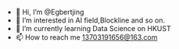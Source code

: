 - 👋 Hi, I’m @Egbertjing
- 👀 I’m interested in AI field,Blockline and so on.
- 🌱 I’m currently learning Data Science on HKUST
- 📫 How to reach me 13703191656@163.com

<!---
Egbertjing/Egbertjing is a ✨ special ✨ repository because its `README.md` (this file) appears on your GitHub profile.
You can click the Preview link to take a look at your changes.
--->
